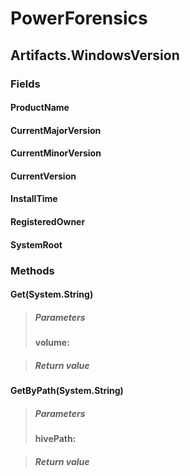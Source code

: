 ﻿# PowerForensics


## Artifacts.WindowsVersion

### Fields

#### ProductName

#### CurrentMajorVersion

#### CurrentMinorVersion

#### CurrentVersion

#### InstallTime

#### RegisteredOwner

#### SystemRoot

### Methods


#### Get(System.String)

> ##### Parameters
> **volume:** 

> ##### Return value
> 

#### GetByPath(System.String)

> ##### Parameters
> **hivePath:** 

> ##### Return value
> 